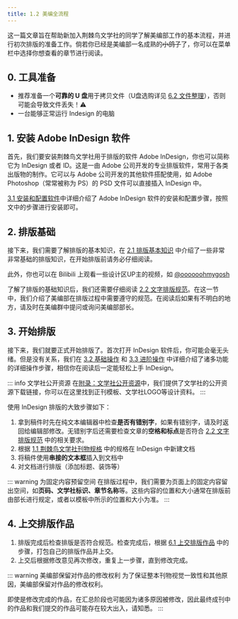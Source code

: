 ```yaml
---
title: 1.2 美编全流程
---
```


这一篇文章旨在帮助新加入荆棘鸟文学社的同学了解美编部工作的基本流程，并进行初次排版的准备工作。倘若你已经是美编部一名成熟的~~小鸽子~~了，你可以在菜单栏中选择你想查看的章节进行阅读。

## 0. 工具准备
- 推荐准备一个**可靠的 U 盘**用于拷贝文件（U盘选购详见 [6.2 文件整理](../ChapterNo6/6.2.md#文件整理)），否则可能会导致文件丢失！⚠
- 一台能够正常运行 Indesign 的电脑

## 1. 安装 Adobe InDesign 软件

首先，我们要安装荆棘鸟文学社用于排版的软件 Adobe InDesign，你也可以简称它为 InDesign 或者 ID。这是一由 Adobe 公司开发的专业排版软件，常用于各类出版物的制作。它可以与 Adobe 公司开发的其他软件搭配使用，如 Adobe Photoshop（常常被称为 PS）的 PSD 文件可以直接插入 InDesign 中。

[3.1 安装和配置软件](../ChapterNo3/3.1.md)中详细介绍了 Adobe InDesign 软件的安装和配置步骤，按照文中的步骤进行安装即可。

## 2. 排版基础

接下来，我们需要了解排版的基本知识，在 [2.1 排版基本知识](../ChapterNo2/2.1.md) 中介绍了一些非常非常基础的排版知识，在开始排版前请务必仔细阅读。

此外，你也可以在 Bilibili 上观看一些设计区UP主的视频，如 [@oooooohmygosh](https://space.bilibili.com/38053181)

了解了排版的基础知识后，我们还需要仔细阅读 [2.2 文字排版规范](../ChapterNo2/2.2.md)。在这一节中，我们介绍了美编部在排版过程中需要遵守的规范。在阅读后如果有不明白的地方，请及时在美编群中提问或询问美编部部长。

## 3. 开始排版

接下来，我们就要正式开始排版了。首次打开 InDesign 软件后，你可能会毫无头绪。但是没有关系，我们在 [3.2 基础操作](../ChapterNo3/3.2.md) 和 [3.3 进阶操作](../ChapterNo3/3.3.md) 中详细介绍了诸多功能的详细操作步骤，相信你在阅读后一定能轻松上手 InDesign。

::: info 文学社公开资源
在[附录：文学社公开资源](../Appendix/resource.md)中，我们提供了文学社的公开资源下载链接，你可以在这里找到正刊模板、文学社LOGO等设计资料。
:::

使用 InDesign 排版的大致步骤如下：
1. 拿到稿件时先在纯文本编辑器中检查**是否有错别字**，如果有错别字，请及时返回给编辑部修改。无错别字后还需要检查文章的**空格和标点**是否符合 [2.2 文字排版规范](../ChapterNo2/2.2.md) 中的相关要求。
2. 根据 [1.1 荆棘鸟文学社刊物规格](1.1.md) 中的规格在 InDesign 中新建文档
3. 将稿件使用**串接的文本框**插入到文档中
4. 对文档进行排版（添加标题、装饰等）

::: warning 为固定内容预留空间
在排版过程中，我们需要为页面上的固定内容留出空间，如**页码、文学社标识、章节名称**等。这些内容的位置和大小通常在排版前由部长进行规定，或者以模板中所示的位置和大小为准。
:::

## 4. 上交排版作品
1. 排版完成后检查排版是否符合规范。检查完成后，根据 [6.1 上交排版作品](../ChapterNo6/6.1.md) 中的步骤，打包自己的排版作品并上交。
2. 上交后根据修改意见再次修改，重复上一步骤，直到修改完成。

::: warning 美编部保留对作品的修改权利
为了保证整本刊物视觉一致性和其他原因，美编部保留对作品的修改权利。

即使是修改完成的作品，在汇总阶段也可能因为诸多原因被修改，因此最终成刊中的作品和我们提交的作品可能存在较大出入，请知悉。
:::